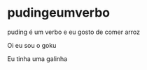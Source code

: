 # pudingeumverbo
puding é um verbo e eu gosto de comer
arroz
</P> Oi eu sou o goku</p>
<p> Eu tinha uma galinha <p>
